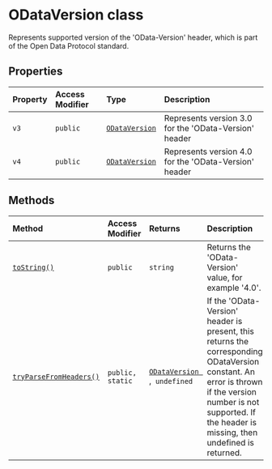# ODataVersion class







Represents supported version of the 'OData-Version' header, which is part of the Open Data Protocol standard.



## Properties

| Property	   | Access Modifier | Type	| Description|
|:-------------|:----|:-------|:-----------|
|`v3`     | `public` | [`ODataVersion`](../../sp-http/class/odataversion.md) | Represents version 3.0 for the 'OData-Version' header |
|`v4`     | `public` | [`ODataVersion`](../../sp-http/class/odataversion.md) | Represents version 4.0 for the 'OData-Version' header |




## Methods

| Method	   | Access Modifier | Returns	| Description|
|:-------------|:----|:-------|:-----------|
|[`toString()`](tostring-odataversion.md)     | `public` | `string` | Returns the 'OData-Version' value, for example '4.0'. |
|[`tryParseFromHeaders()`](tryparsefromheaders-odataversion.md)     | `public, static` | [`ODataVersion `](../../sp-http/class/odataversion.md),` undefined` | If the 'OData-Version' header is present, this returns the corresponding ODataVersion constant. An error is thrown if the version number is not supported. If the header is missing, then undefined is returned. |





